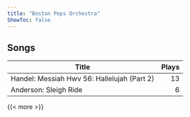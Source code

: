 ```yaml
---
title: "Boston Pops Orchestra"
ShowToc: false
---
```


## Songs
Title | Plays 
----- | -----: 
Handel: Messiah Hwv 56: Hallelujah (Part 2) | 13
Anderson: Sleigh Ride | 6

{{< more >}}